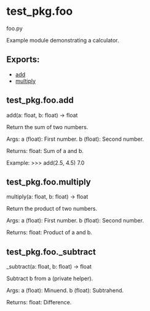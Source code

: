 # test_pkg.foo

foo.py

Example module demonstrating a calculator.

## Exports:

- [add](#test_pkg.foo.add)
- [multiply](#test_pkg.foo.multiply)

## test_pkg.foo.add

add(a: float, b: float) -> float

Return the sum of two numbers.

Args:
    a (float): First number.
    b (float): Second number.

Returns:
    float: Sum of a and b.

Example:
    >>> add(2.5, 4.5)
    7.0

## test_pkg.foo.multiply

multiply(a: float, b: float) -> float

Return the product of two numbers.

Args:
    a (float): First number.
    b (float): Second number.

Returns:
    float: Product of a and b.

## test_pkg.foo._subtract

_subtract(a: float, b: float) -> float

Subtract b from a (private helper).

Args:
    a (float): Minuend.
    b (float): Subtrahend.

Returns:
    float: Difference.
